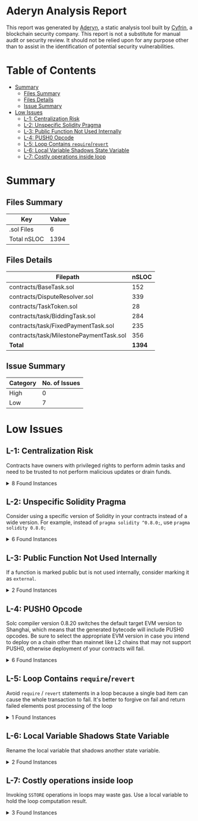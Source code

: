 # Aderyn Analysis Report

This report was generated by [Aderyn](https://github.com/Cyfrin/aderyn), a static analysis tool built by [Cyfrin](https://cyfrin.io), a blockchain security company. This report is not a substitute for manual audit or security review. It should not be relied upon for any purpose other than to assist in the identification of potential security vulnerabilities.
# Table of Contents

- [Summary](#summary)
  - [Files Summary](#files-summary)
  - [Files Details](#files-details)
  - [Issue Summary](#issue-summary)
- [Low Issues](#low-issues)
  - [L-1: Centralization Risk](#l-1-centralization-risk)
  - [L-2: Unspecific Solidity Pragma](#l-2-unspecific-solidity-pragma)
  - [L-3: Public Function Not Used Internally](#l-3-public-function-not-used-internally)
  - [L-4: PUSH0 Opcode](#l-4-push0-opcode)
  - [L-5: Loop Contains `require`/`revert`](#l-5-loop-contains-requirerevert)
  - [L-6: Local Variable Shadows State Variable](#l-6-local-variable-shadows-state-variable)
  - [L-7: Costly operations inside loop](#l-7-costly-operations-inside-loop)


# Summary

## Files Summary

| Key | Value |
| --- | --- |
| .sol Files | 6 |
| Total nSLOC | 1394 |


## Files Details

| Filepath | nSLOC |
| --- | --- |
| contracts/BaseTask.sol | 152 |
| contracts/DisputeResolver.sol | 339 |
| contracts/TaskToken.sol | 28 |
| contracts/task/BiddingTask.sol | 284 |
| contracts/task/FixedPaymentTask.sol | 235 |
| contracts/task/MilestonePaymentTask.sol | 356 |
| **Total** | **1394** |


## Issue Summary

| Category | No. of Issues |
| --- | --- |
| High | 0 |
| Low | 7 |


# Low Issues

## L-1: Centralization Risk

Contracts have owners with privileged rights to perform admin tasks and need to be trusted to not perform malicious updates or drain funds.

<details><summary>8 Found Instances</summary>


- Found in contracts/BaseTask.sol [Line: 17](contracts/BaseTask.sol#L17)

	```solidity
	abstract contract BaseTask is ReentrancyGuard, Pausable, Ownable {
	```

- Found in contracts/BaseTask.sol [Line: 185](contracts/BaseTask.sol#L185)

	```solidity
	    function updatePlatformFee(uint256 _newFee) external onlyOwner {
	```

- Found in contracts/BaseTask.sol [Line: 197](contracts/BaseTask.sol#L197)

	```solidity
	    function pause() external onlyOwner {
	```

- Found in contracts/BaseTask.sol [Line: 204](contracts/BaseTask.sol#L204)

	```solidity
	    function unpause() external onlyOwner {
	```

- Found in contracts/BaseTask.sol [Line: 211](contracts/BaseTask.sol#L211)

	```solidity
	    function withdrawPlatformRevenue() external nonReentrant onlyOwner {
	```

- Found in contracts/DisputeResolver.sol [Line: 13](contracts/DisputeResolver.sol#L13)

	```solidity
	contract DisputeResolver is ReentrancyGuard, Ownable {
	```

- Found in contracts/TaskToken.sol [Line: 12](contracts/TaskToken.sol#L12)

	```solidity
	contract TaskToken is ERC20, Ownable {
	```

- Found in contracts/TaskToken.sol [Line: 43](contracts/TaskToken.sol#L43)

	```solidity
	    function mint(address to, uint256 amount) public onlyOwner {
	```

</details>



## L-2: Unspecific Solidity Pragma

Consider using a specific version of Solidity in your contracts instead of a wide version. For example, instead of `pragma solidity ^0.8.0;`, use `pragma solidity 0.8.0;`

<details><summary>6 Found Instances</summary>


- Found in contracts/BaseTask.sol [Line: 2](contracts/BaseTask.sol#L2)

	```solidity
	pragma solidity ^0.8.20;
	```

- Found in contracts/DisputeResolver.sol [Line: 2](contracts/DisputeResolver.sol#L2)

	```solidity
	pragma solidity ^0.8.20;
	```

- Found in contracts/TaskToken.sol [Line: 2](contracts/TaskToken.sol#L2)

	```solidity
	pragma solidity ^0.8.20;
	```

- Found in contracts/task/BiddingTask.sol [Line: 2](contracts/task/BiddingTask.sol#L2)

	```solidity
	pragma solidity ^0.8.20;
	```

- Found in contracts/task/FixedPaymentTask.sol [Line: 2](contracts/task/FixedPaymentTask.sol#L2)

	```solidity
	pragma solidity ^0.8.20;
	```

- Found in contracts/task/MilestonePaymentTask.sol [Line: 2](contracts/task/MilestonePaymentTask.sol#L2)

	```solidity
	pragma solidity ^0.8.20;
	```

</details>



## L-3: Public Function Not Used Internally

If a function is marked public but is not used internally, consider marking it as `external`.

<details><summary>2 Found Instances</summary>


- Found in contracts/TaskToken.sol [Line: 43](contracts/TaskToken.sol#L43)

	```solidity
	    function mint(address to, uint256 amount) public onlyOwner {
	```

- Found in contracts/TaskToken.sol [Line: 51](contracts/TaskToken.sol#L51)

	```solidity
	    function burn(uint256 amount) public {
	```

</details>



## L-4: PUSH0 Opcode

Solc compiler version 0.8.20 switches the default target EVM version to Shanghai, which means that the generated bytecode will include PUSH0 opcodes. Be sure to select the appropriate EVM version in case you intend to deploy on a chain other than mainnet like L2 chains that may not support PUSH0, otherwise deployment of your contracts will fail.

<details><summary>6 Found Instances</summary>


- Found in contracts/BaseTask.sol [Line: 2](contracts/BaseTask.sol#L2)

	```solidity
	pragma solidity ^0.8.20;
	```

- Found in contracts/DisputeResolver.sol [Line: 2](contracts/DisputeResolver.sol#L2)

	```solidity
	pragma solidity ^0.8.20;
	```

- Found in contracts/TaskToken.sol [Line: 2](contracts/TaskToken.sol#L2)

	```solidity
	pragma solidity ^0.8.20;
	```

- Found in contracts/task/BiddingTask.sol [Line: 2](contracts/task/BiddingTask.sol#L2)

	```solidity
	pragma solidity ^0.8.20;
	```

- Found in contracts/task/FixedPaymentTask.sol [Line: 2](contracts/task/FixedPaymentTask.sol#L2)

	```solidity
	pragma solidity ^0.8.20;
	```

- Found in contracts/task/MilestonePaymentTask.sol [Line: 2](contracts/task/MilestonePaymentTask.sol#L2)

	```solidity
	pragma solidity ^0.8.20;
	```

</details>



## L-5: Loop Contains `require`/`revert`

Avoid `require` / `revert` statements in a loop because a single bad item can cause the whole transaction to fail. It's better to forgive on fail and return failed elements post processing of the loop

<details><summary>1 Found Instances</summary>


- Found in contracts/task/MilestonePaymentTask.sol [Line: 429](contracts/task/MilestonePaymentTask.sol#L429)

	```solidity
	            for (uint256 i = 0; i < length; i++) {
	```

</details>



## L-6: Local Variable Shadows State Variable

Rename the local variable that shadows another state variable.

<details><summary>2 Found Instances</summary>


- Found in contracts/TaskToken.sol [Line: 23](contracts/TaskToken.sol#L23)

	```solidity
	        string memory _name,
	```

- Found in contracts/TaskToken.sol [Line: 24](contracts/TaskToken.sol#L24)

	```solidity
	        string memory _symbol,
	```

</details>



## L-7: Costly operations inside loop

Invoking `SSTORE` operations in loops may waste gas. Use a local variable to hold the loop computation result.

<details><summary>3 Found Instances</summary>


- Found in contracts/DisputeResolver.sol [Line: 451](contracts/DisputeResolver.sol#L451)

	```solidity
	            for (uint256 i = 0; i < length; i++) {
	```

- Found in contracts/DisputeResolver.sol [Line: 502](contracts/DisputeResolver.sol#L502)

	```solidity
	            for (uint256 i = 0; i < length; i++) {
	```

- Found in contracts/task/MilestonePaymentTask.sol [Line: 429](contracts/task/MilestonePaymentTask.sol#L429)

	```solidity
	            for (uint256 i = 0; i < length; i++) {
	```

</details>



